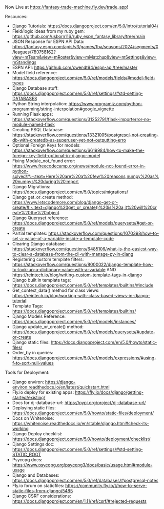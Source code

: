 Now Live at https://fantasy-trade-machine.fly.dev/trade_app!

Resources:
- Django Tutorials: https://docs.djangoproject.com/en/5.0/intro/tutorial04/
- Field/logic ideas from my ruby gem: https://github.com/usborn116/ruby_espn_fantasy_library/tree/main
- JSON Response for ESPN API Data: https://fantasy.espn.com/apis/v3/games/fba/seasons/2024/segments/0/leagues/780758162?view=mTeam&view=mRoster&view=mMatchup&view=mSettings&view=mStandings
- ESPN API: https://github.com/cwendt94/espn-api/tree/master
- Model field reference: https://docs.djangoproject.com/en/5.0/ref/models/fields/#model-field-types
- Django Database stuff: https://docs.djangoproject.com/en/5.0/ref/settings/#std-setting-DATABASES
- Python String interpolation: https://www.programiz.com/python-programming/string-interpolation#google_vignette
- Running Flask apps: https://stackoverflow.com/questions/31252791/flask-importerror-no-module-named-flask
- Creating PSQL Database: https://stackoverflow.com/questions/13321005/postgresql-not-creating-db-with-createdb-as-superuser-yet-not-outputting-erro
- Optional Foreign Keys for models: https://stackoverflow.com/questions/6619984/how-to-make-the-foreign-key-field-optional-in-django-model
- Fixing Module_not_found error: https://www.freecodecamp.org/news/module-not-found-error-in-python-solved/#:~:text=Here%20are%20a%20few%20reasons,numpy%20as%20numpys%20during%20import
- Django Migrations: https://docs.djangoproject.com/en/5.0/topics/migrations/
- Django get_or_create method: https://www.letscodemore.com/blog/django-get-or-create/#:~:text=django%20get_or_create()%20is%20a,it%20will%20create%20the%20object.
- Django Queryset reference: https://docs.djangoproject.com/en/5.0/ref/models/querysets/#get-or-create
- Partial templates: https://stackoverflow.com/questions/1070398/how-to-set-a-value-of-a-variable-inside-a-template-code
- Clearing Django database: https://stackoverflow.com/questions/6485106/what-is-the-easiest-way-to-clear-a-database-from-the-cli-with-manage-py-in-djang
- Registering custom template filters: https://stackoverflow.com/questions/8000022/django-template-how-to-look-up-a-dictionary-value-with-a-variable AND https://reintech.io/blog/writing-custom-template-tags-in-django
- Django built in template tags: https://docs.djangoproject.com/en/5.0/ref/templates/builtins/#include
- Get_context_data() method for class views: https://reintech.io/blog/working-with-class-based-views-in-django-tutorial
- Template Tags: https://docs.djangoproject.com/en/5.0/ref/templates/builtins/
- Django Models Reference: https://docs.djangoproject.com/en/5.0/ref/models/instances/
- Django update_or_create() method: https://docs.djangoproject.com/en/5.0/ref/models/querysets/#update-or-create
- Django static files: https://docs.djangoproject.com/en/5.0/howto/static-files/
- Order_by in queries: https://docs.djangoproject.com/en/5.0/ref/models/expressions/#using-f-to-sort-null-values

Tools for Deployment:
- Django environ: https://django-environ.readthedocs.io/en/latest/quickstart.html
- Fly.io deploy for existing apps: https://fly.io/docs/django/getting-started/existing/
- Docs for dj-database-url: https://pypi.org/project/dj-database-url/
- Deploying static files: https://docs.djangoproject.com/en/5.0/howto/static-files/deployment/
- Docs on Whitenoise: https://whitenoise.readthedocs.io/en/stable/django.html#check-its-working
- Django Deploy checklist: https://docs.djangoproject.com/en/5.0/howto/deployment/checklist/
- Django Settings doc: https://docs.djangoproject.com/en/5.0/ref/settings/#std-setting-STATIC_ROOT
- Psycopg docs: https://www.psycopg.org/psycopg3/docs/basic/usage.html#module-usage
- Django and Databases: https://docs.djangoproject.com/en/5.0/ref/databases/#postgresql-notes
- Fly.io forum on staticfiles: https://community.fly.io/t/how-to-serve-static-files-from-django/5485
- Django CSRF considerations: https://docs.djangoproject.com/en/1.11/ref/csrf/#rejected-requests


